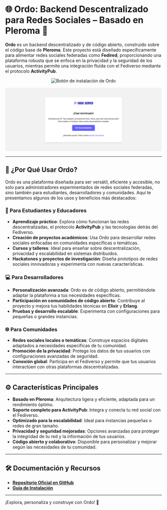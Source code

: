 
# 🌐 **Ordo: Backend Descentralizado para Redes Sociales – Basado en Pleroma** 🚀

**Ordo** es un backend descentralizado y de código abierto, construido sobre el código base de **Pleroma**. Este proyecto está diseñado específicamente para alimentar redes sociales federadas como **Fedired**, proporcionando una plataforma robusta que se enfoca en la privacidad y la seguridad de los usuarios, mientras permite una integración fluida con el Fediverso mediante el protocolo **ActivityPub**.

<p align="center">  
  <a href="/ordo/install.md" target="_blank" style="text-decoration: none;">  
    <img src="https://img.shields.io/badge/🔧%20Instalación%20Ordo-Iniciar-blue?style=for-the-badge" alt="Botón de instalación de Ordo"/>  
  </a>  
</p>

<div align="center">  
  <img src="./ordo.png" alt="Ordo Banner"/>  
</div>  

---

## 🚀 **¿Por Qué Usar Ordo?**

Ordo es una plataforma diseñada para ser versátil, eficiente y accesible, no solo para administradores experimentados de redes sociales federadas, sino también para estudiantes, desarrolladores y comunidades. Aquí te presentamos algunos de los usos y beneficios más destacados:

### **🌱 Para Estudiantes y Educadores**
- **Aprendizaje práctico**: Explora cómo funcionan las redes descentralizadas, el protocolo **ActivityPub** y las tecnologías detrás del Fediverso.
- **Creación de proyectos académicos**: Usa Ordo para desarrollar redes sociales enfocadas en comunidades específicas o temáticas.
- **Cursos y talleres**: Ideal para enseñar sobre descentralización, privacidad y escalabilidad en sistemas distribuidos.
- **Hackatones y proyectos de investigación**: Diseña prototipos de redes sociales innovadoras y experimenta con nuevas características.

### **💻 Para Desarrolladores**
- **Personalización avanzada**: Ordo es de código abierto, permitiéndote adaptar la plataforma a tus necesidades específicas.
- **Participación en comunidades de código abierto**: Contribuye al proyecto y mejora tus habilidades técnicas en **Elixir** y **Erlang**.
- **Pruebas y desarrollo escalable**: Experimenta con configuraciones para pequeñas o grandes instancias.

### **🌐 Para Comunidades**
- **Redes sociales locales o temáticas**: Construye espacios digitales adaptados a necesidades específicas de tu comunidad.
- **Promoción de la privacidad**: Protege los datos de tus usuarios con configuraciones avanzadas de seguridad.
- **Conexión global**: Participa en el Fediverso y permite que tus usuarios interactúen con otras plataformas descentralizadas.

---

## ⚙️ **Características Principales**

- **Basado en Pleroma**: Arquitectura ligera y eficiente, adaptada para un rendimiento óptimo.
- **Soporte completo para ActivityPub**: Integra y conecta tu red social con el Fediverso.
- **Optimizado para la escalabilidad**: Ideal para instancias pequeñas o redes de gran tamaño.
- **Privacidad y seguridad mejoradas**: Opciones avanzadas para proteger la integridad de tu red y la información de tus usuarios.
- **Código abierto y colaborativo**: Disponible para personalizar y mejorar según las necesidades de tu comunidad.

---

## 🛠️ **Documentación y Recursos**

- **[Repositorio Oficial en GitHub](https://github.com/fedired-dev/ordo)**  
- **[Guía de Instalación](https://github.com/fedired-dev/ordo/blob/main/docs/ordo/install.md)**  

---

¡Explora, personaliza y construye con Ordo! 🎉
